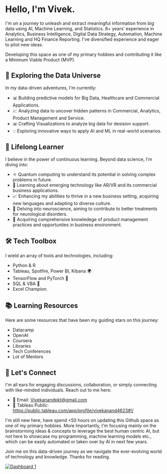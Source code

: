 # Hello, I'm Vivek.

I'm on a journey to unleash and extract meaningful information from big data using AI, Machine Learning, and Statistics. 8+ years’ experience in Analytics, Business Intelligence, Digital Data Strategy, Automation, Machine Learning and HQ Finance Reporting.  I've diversified experience and eager to pilot new ideas. 

Developing this space as one of my primary hobbies and contributing it like a Minimum Viable Product (MVP). 

## 🔬 Exploring the Data Universe

In my data-driven adventures, I'm currently:
- 📊 Building predictive models for Big Data, Healthcare and Commercial Applications.
- 📈 Analyzing data to uncover hidden patterns in Commercial, Analytics, Product Management and Service.
- 📊 Crafting Visualizations to analyze big data for desision support.
- 💡 Exploring innovative ways to apply AI and ML in real-world scenarios.

## 🌱 Lifelong Learner

I believe in the power of continuous learning. Beyond data science, I'm diving into:
- ⚛️ Quantum computing to understand its potential in solving complex problems in future.
- 📡 Learning about emerging technology like AR/VR and its commercial business applications.
- 📈 Enhancing my abilities to thrive in a new business setting, acquiring new languages and adapting to diverse culture.
- 🧠 Delving into neuroscience, aiming to contribute to better treatments for neurological disorders.
- 💼 Acquiring comprehensive knowledege of product management practices and opportunties in business environment.   

## 🛠️ Tech Toolbox

I wield an array of tools and technologies, including:
- Python & R
- Tableau, Spotfire, Power BI, Kibana 🌍
- TensorFlow and PyTorch 🚀
- SQL & VBA 📂
- Excel Champion. 

## 📚 Learning Resources

Here are some resources that have been my guiding stars on this journey:
- Datacamp
- OpenAI 
- Coursera
- Libraries
- Tech Conferences
- Lot of Mentors

## 💬 Let's Connect

I'm all ears for engaging discussions, collaboration, or simply connecting with like-minded individuals. Reach out to me here:
- 📧 Email: Vivekanandpkt@gmail.com
- 🚀 Tableau Public: https://public.tableau.com/app/profile/vivekanand4623#!/


I'm still new here, have spend <50 hours on updating this Github space as one of my primary hobbies. More Importantly, I'm focusing mainly on the brainstorming ideas & concepts to leverage the best human centric AI, but not here to showcase my programming, machine learning models etc., which can be easily automated or taken over by AI in next few years. 

Join me on this data-driven journey as we navigate the ever-evolving world of technology and knowledge. Thanks for reading. 


<div class='tableauPlaceholder' id='viz1698259011037' style='position: relative'><noscript><a href='#'><img alt='Dashboard 1 ' src='https:&#47;&#47;public.tableau.com&#47;static&#47;images&#47;La&#47;LandingPage_16974021948670&#47;Dashboard1&#47;1_rss.png' style='border: none' /></a></noscript><object class='tableauViz'  style='display:none;'><param name='host_url' value='https%3A%2F%2Fpublic.tableau.com%2F' /> <param name='embed_code_version' value='3' /> <param name='site_root' value='' /><param name='name' value='LandingPage_16974021948670&#47;Dashboard1' /><param name='tabs' value='no' /><param name='toolbar' value='yes' /><param name='static_image' value='https:&#47;&#47;public.tableau.com&#47;static&#47;images&#47;La&#47;LandingPage_16974021948670&#47;Dashboard1&#47;1.png' /> <param name='animate_transition' value='yes' /><param name='display_static_image' value='yes' /><param name='display_spinner' value='yes' /><param name='display_overlay' value='yes' /><param name='display_count' value='yes' /><param name='language' value='en-US' /><param name='filter' value='publish=yes' /></object></div>            


<!---
vivekanandpkr/vivekanandpkr is a ✨ special ✨ repository because its `README.md` (this file) appears on your GitHub profile.
You can click the Preview link to take a look at your changes.
--->
